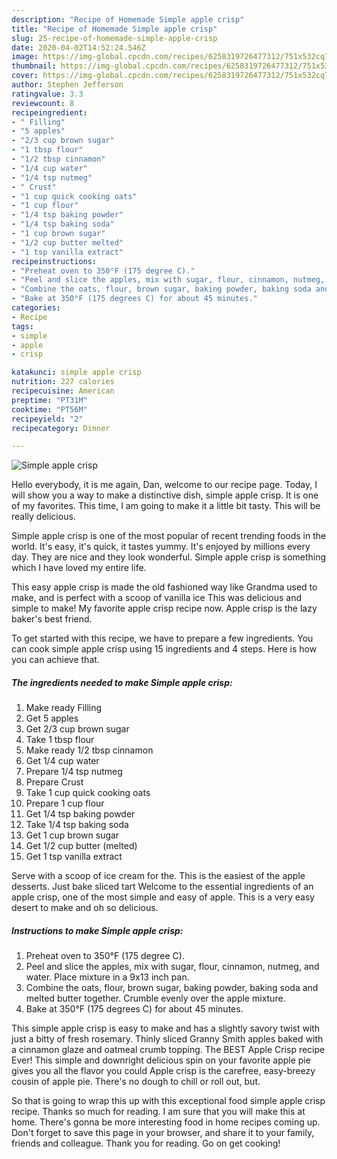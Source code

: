 ```yaml
---
description: "Recipe of Homemade Simple apple crisp"
title: "Recipe of Homemade Simple apple crisp"
slug: 25-recipe-of-homemade-simple-apple-crisp
date: 2020-04-02T14:52:24.546Z
image: https://img-global.cpcdn.com/recipes/6258319726477312/751x532cq70/simple-apple-crisp-recipe-main-photo.jpg
thumbnail: https://img-global.cpcdn.com/recipes/6258319726477312/751x532cq70/simple-apple-crisp-recipe-main-photo.jpg
cover: https://img-global.cpcdn.com/recipes/6258319726477312/751x532cq70/simple-apple-crisp-recipe-main-photo.jpg
author: Stephen Jefferson
ratingvalue: 3.3
reviewcount: 8
recipeingredient:
- " Filling"
- "5 apples"
- "2/3 cup brown sugar"
- "1 tbsp flour"
- "1/2 tbsp cinnamon"
- "1/4 cup water"
- "1/4 tsp nutmeg"
- " Crust"
- "1 cup quick cooking oats"
- "1 cup flour"
- "1/4 tsp baking powder"
- "1/4 tsp baking soda"
- "1 cup brown sugar"
- "1/2 cup butter melted"
- "1 tsp vanilla extract"
recipeinstructions:
- "Preheat oven to 350°F (175 degree C)."
- "Peel and slice the apples, mix with sugar, flour, cinnamon, nutmeg, and water. Place mixture in a 9x13 inch pan."
- "Combine the oats, flour, brown sugar, baking powder, baking soda and melted butter together. Crumble evenly over the apple mixture."
- "Bake at 350°F (175 degrees C) for about 45 minutes."
categories:
- Recipe
tags:
- simple
- apple
- crisp

katakunci: simple apple crisp 
nutrition: 227 calories
recipecuisine: American
preptime: "PT31M"
cooktime: "PT56M"
recipeyield: "2"
recipecategory: Dinner

---
```



![Simple apple crisp](https://img-global.cpcdn.com/recipes/6258319726477312/751x532cq70/simple-apple-crisp-recipe-main-photo.jpg)

Hello everybody, it is me again, Dan, welcome to our recipe page. Today, I will show you a way to make a distinctive dish, simple apple crisp. It is one of my favorites. This time, I am going to make it a little bit tasty. This will be really delicious.

Simple apple crisp is one of the most popular of recent trending foods in the world. It's easy, it's quick, it tastes yummy. It's enjoyed by millions every day. They are nice and they look wonderful. Simple apple crisp is something which I have loved my entire life.

This easy apple crisp is made the old fashioned way like Grandma used to make, and is perfect with a scoop of vanilla ice This was delicious and simple to make! My favorite apple crisp recipe now. Apple crisp is the lazy baker&#39;s best friend.


To get started with this recipe, we have to prepare a few ingredients. You can cook simple apple crisp using 15 ingredients and 4 steps. Here is how you can achieve that.

##### The ingredients needed to make Simple apple crisp:

1. Make ready  Filling
1. Get 5 apples
1. Get 2/3 cup brown sugar
1. Take 1 tbsp flour
1. Make ready 1/2 tbsp cinnamon
1. Get 1/4 cup water
1. Prepare 1/4 tsp nutmeg
1. Prepare  Crust
1. Take 1 cup quick cooking oats
1. Prepare 1 cup flour
1. Get 1/4 tsp baking powder
1. Take 1/4 tsp baking soda
1. Get 1 cup brown sugar
1. Get 1/2 cup butter (melted)
1. Get 1 tsp vanilla extract


Serve with a scoop of ice cream for the. This is the easiest of the apple desserts. Just bake sliced tart Welcome to the essential ingredients of an apple crisp, one of the most simple and easy of apple. This is a very easy desert to make and oh so delicious. 

##### Instructions to make Simple apple crisp:

1. Preheat oven to 350°F (175 degree C).
1. Peel and slice the apples, mix with sugar, flour, cinnamon, nutmeg, and water. Place mixture in a 9x13 inch pan.
1. Combine the oats, flour, brown sugar, baking powder, baking soda and melted butter together. Crumble evenly over the apple mixture.
1. Bake at 350°F (175 degrees C) for about 45 minutes.


This simple apple crisp is easy to make and has a slightly savory twist with just a bitty of fresh rosemary. Thinly sliced Granny Smith apples baked with a cinnamon glaze and oatmeal crumb topping. The BEST Apple Crisp recipe Ever! This simple and downright delicious spin on your favorite apple pie gives you all the flavor you could Apple crisp is the carefree, easy-breezy cousin of apple pie. There&#39;s no dough to chill or roll out, but. 

So that is going to wrap this up with this exceptional food simple apple crisp recipe. Thanks so much for reading. I am sure that you will make this at home. There's gonna be more interesting food in home recipes coming up. Don't forget to save this page in your browser, and share it to your family, friends and colleague. Thank you for reading. Go on get cooking!
